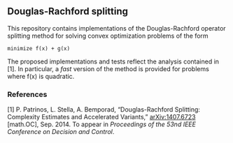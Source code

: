 ## Douglas-Rachford splitting

This repository contains implementations of the Douglas-Rachford operator
splitting method for solving convex optimization problems of the form

```
minimize f(x) + g(x)
```

The proposed implementations and tests reflect the analysis contained in
[1]. In particular, a *fast* version of the method is provided for problems
where f(x) is quadratic.

### References

[1] P. Patrinos, L. Stella, A. Bemporad, “Douglas-Rachford Splitting: Complexity
Estimates and Accelerated Variants,” [arXiv:1407.6723](http://arxiv.org/abs/1407.6723) [math.OC], Sep. 2014.
To appear in *Proceedings of the 53nd IEEE Conference on Decision and Control*.
